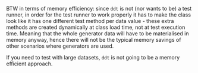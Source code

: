 BTW in terms of memory efficiency: since `ddt` is not (nor wants to be) a test runner, in order for the test runner to work properly it has to make the class look like it has one different test method per data value - these extra methods are created dynamically at class load time, not at test execution time. Meaning that the whole generator data will have to be materialised in memory anyway, hence there will not be the typical memory savings of other scenarios where generators are used.

If you need to test with large datasets, `ddt` is not going to be a memory efficient approach.
